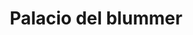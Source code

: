 ---
title: "Palacio del blummer"
url: /puerto-la-cruz/palacio-del-blummer-calle-libertad/
shop: Kleidung
---